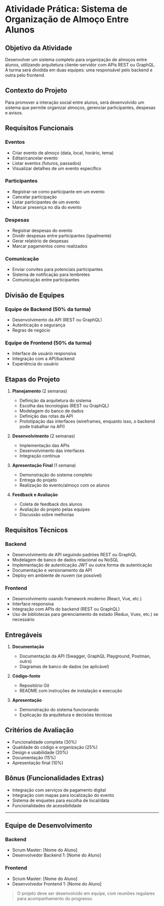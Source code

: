 # Atividade Prática: Sistema de Organização de Almoço Entre Alunos

## Objetivo da Atividade
Desenvolver um sistema completo para organização de almoços entre alunos, utilizando arquitetura cliente-servidor com APIs REST ou GraphQL. A turma será dividida em duas equipes: uma responsável pelo backend e outra pelo frontend.

## Contexto do Projeto
Para promover a interação social entre alunos, será desenvolvido um sistema que permite organizar almoços, gerenciar participantes, despesas e avisos.

## Requisitos Funcionais

### Eventos
- Criar evento de almoço (data, local, horário, tema)
- Editar/cancelar evento
- Listar eventos (futuros, passados)
- Visualizar detalhes de um evento específico

### Participantes
- Registrar-se como participante em um evento
- Cancelar participação
- Listar participantes de um evento
- Marcar presença no dia do evento

### Despesas
- Registrar despesas do evento
- Dividir despesas entre participantes (igualmente)
- Gerar relatório de despesas
- Marcar pagamentos como realizados

### Comunicação
- Enviar convites para potenciais participantes
- Sistema de notificação para lembretes
- Comunicação entre participantes

## Divisão de Equipes

### Equipe de Backend (50% da turma)
- Desenvolvimento da API (REST ou GraphQL)
- Autenticação e segurança
- Regras de negócio

### Equipe de Frontend (50% da turma)
- Interface de usuário responsiva
- Integração com a API/backend
- Experiência do usuário

## Etapas do Projeto

1. **Planejamento** (2 semanas)
   - Definição da arquitetura do sistema
   - Escolha das tecnologias (REST ou GraphQL)
   - Modelagem do banco de dados
   - Definição das rotas da API
   - Prototipação das interfaces (wireframes, enquanto isso, o backend pode trabalhar na API)

2. **Desenvolvimento** (2 semanas)
   - Implementação das APIs
   - Desenvolvimento das interfaces
   - Integração contínua

3. **Apresentação Final** (1 semana)
   - Demonstração do sistema completo
   - Entrega do projeto
   - Realização do evento/almoço com os alunos

4. **Feedback e Avaliação**
    - Coleta de feedback dos alunos
    - Avaliação do projeto pelas equipes
    - Discussão sobre melhorias

## Requisitos Técnicos

### Backend
- Desenvolvimento de API seguindo padrões REST ou GraphQL
- Modelagem de banco de dados relacional ou NoSQL
- Implementação de autenticação JWT ou outra forma de autenticação
- Documentação e versionamento da API
- Deploy em ambiente de nuvem (se possível)

### Frontend
- Desenvolvimento usando framework moderno (React, Vue, etc.)
- Interface responsiva
- Integração com APIs do backend (REST ou GraphQL)
- Uso de bibliotecas para gerenciamento de estado (Redux, Vuex, etc.) se necessário

## Entregáveis

1. **Documentação**
   - Documentação da API (Swagger, GraphQL Playground, Postman, outro)
   - Diagramas de banco de dados (se aplicável)

2. **Código-fonte**
   - Repositório Git
   - README com instruções de instalação e execução

3. **Apresentação**
   - Demonstração do sistema funcionando
   - Explicação da arquitetura e decisões técnicas

## Critérios de Avaliação

- Funcionalidade completa (30%)
- Qualidade do código e organização (25%)
- Design e usabilidade (20%)
- Documentação (15%)
- Apresentação final (10%)

## Bônus (Funcionalidades Extras)
- Integração com serviços de pagamento digital
- Integração com mapas para localização do evento
- Sistema de enquetes para escolha de local/data
- Funcionalidades de acessibilidade

---

## Equipe de Desenvolvimento

### Backend

- Scrum Master: [Nome do Aluno]
- Desenvolvedor Backend 1: [Nome do Aluno]

### Frontend

- Scrum Master: [Nome do Aluno]
- Desenvolvedor Frontend 1: [Nome do Aluno]

> O projeto deve ser desenvolvido em equipe, com reuniões regulares para acompanhamento do progresso.